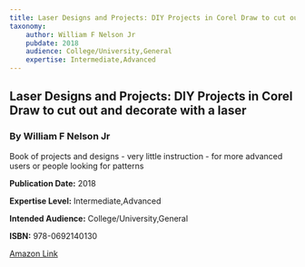 ```yaml
---
title: Laser Designs and Projects: DIY Projects in Corel Draw to cut out and decorate with a laser
taxonomy:
	author: William F Nelson Jr
	pubdate: 2018
	audience: College/University,General
	expertise: Intermediate,Advanced
---
```

## Laser Designs and Projects: DIY Projects in Corel Draw to cut out and decorate with a laser
### By William F Nelson Jr
Book of projects and designs - very little instruction - for more advanced users or people looking for patterns

**Publication Date:** 2018

**Expertise Level:** Intermediate,Advanced

**Intended Audience:** College/University,General

**ISBN:** 978-0692140130

[Amazon Link](https://www.amazon.com/Laser-Designs-Projects-decorate-machine/dp/0692140131/ref=sr_1_18?s=books&ie=UTF8&qid=1543380840&sr=1-18&keywords=Laser+Cutting)